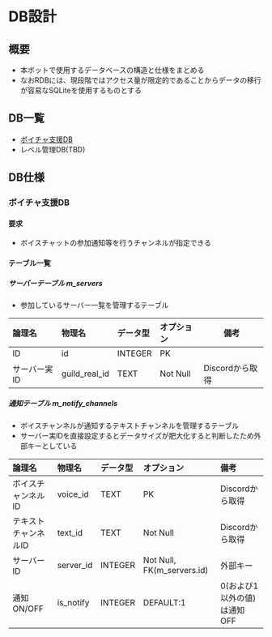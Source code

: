 # DB設計

## 概要

* 本ボットで使用するデータベースの構造と仕様をまとめる
* なおRDBには、現段階ではアクセス量が限定的であることからデータの移行が容易なSQLiteを使用するものとする

## DB一覧

* [ボイチャ支援DB](#ボイチャ支援db)
* レベル管理DB(TBD)


## DB仕様

### ボイチャ支援DB

#### 要求

* ボイスチャットの参加通知等を行うチャンネルが指定できる

#### テーブル一覧

##### サーバーテーブル m_servers

* 参加しているサーバー一覧を管理するテーブル

| 論理名       | 物理名        | データ型 | オプション | 備考            |
| :----------- | :------------ | :------- | :--------- | --------------- |
| ID           | id            | INTEGER  | PK         |                 |
| サーバー実ID | guild_real_id | TEXT     | Not Null   | Discordから取得 |

##### 通知テーブル m_notify_channels

* ボイスチャンネルが通知するテキストチャンネルを管理するテーブル
* サーバー実IDを直接設定するとデータサイズが肥大化すると判断したため外部キーとしている

| 論理名               | 物理名    | データ型 | オプション                 | 備考            |
| :------------------- | :-------- | :------- | :------------------------- | :-------------- |
| ボイスチャンネルID   | voice_id  | TEXT     | PK                         | Discordから取得 |
| テキストチャンネルID | text_id   | TEXT     | Not Null                   | Discordから取得 |
| サーバーID           | server_id | INTEGER  | Not Null, FK(m_servers.id) | 外部キー        |
| 通知ON/OFF           | is_notify | INTEGER  | DEFAULT:1                  | 0(および1以外の値)は通知OFF                |
